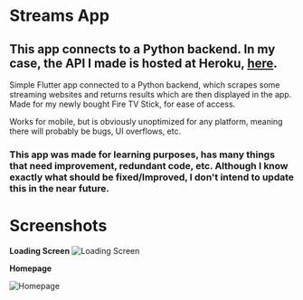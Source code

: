 # Streams App

## This app connects to a Python backend. In my case, the API I made is hosted at Heroku, <a href="https://hub-stream.herokuapp.com/api">here</a>.

Simple Flutter app connected to a Python backend, which scrapes some streaming websites and returns results which are then displayed in the app.
Made for my newly bought Fire TV Stick, for ease of access.

Works for mobile, but is obviously unoptimized for any platform, meaning there will probably be bugs, UI overflows, etc.

### This app was made for learning purposes, has many things that need improvement, redundant code, etc. Although I know exactly   what should be fixed/Improved, I don't intend to update this in the near future.

# Screenshots

**Loading Screen**
![Loading Screen](https://i.imgur.com/tpEiZjI.jpg)

**Homepage**

![Homepage](https://i.imgur.com/ZYX3YCQ.jpg)
